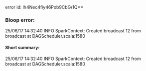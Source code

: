 error id: lh4Nec4fiy46Pob9CbG/1Q==
### Bloop error:

25/06/17 14:32:40 INFO SparkContext: Created broadcast 12 from broadcast at DAGScheduler.scala:1580
#### Short summary: 

25/06/17 14:32:40 INFO SparkContext: Created broadcast 12 from broadcast at DAGScheduler.scala:1580